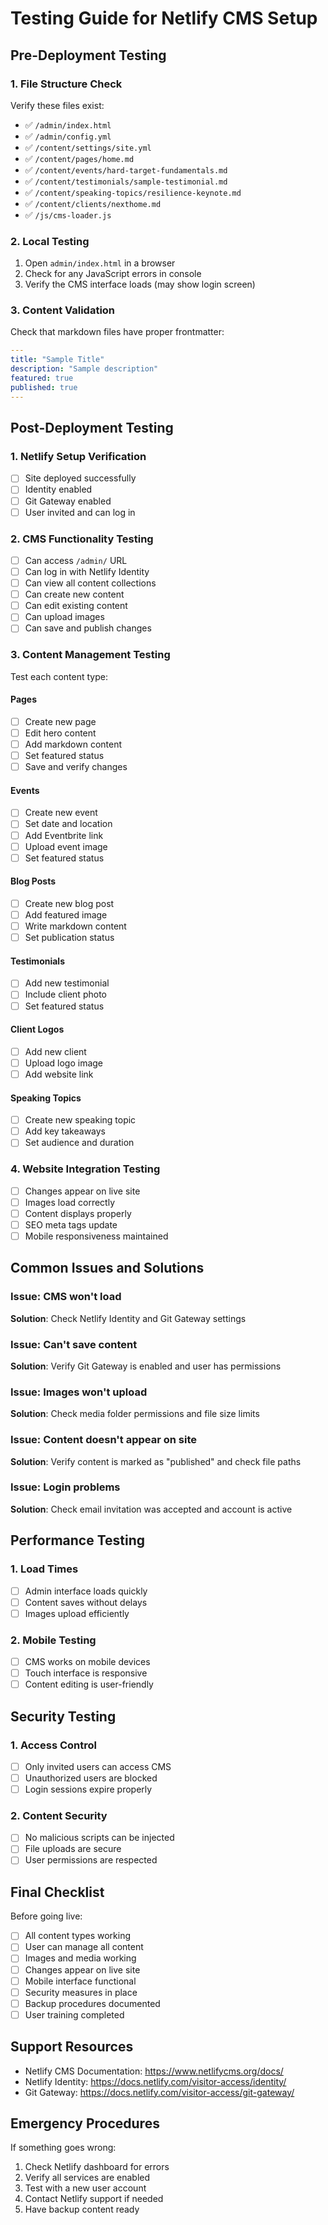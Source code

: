 # Testing Guide for Netlify CMS Setup

## Pre-Deployment Testing

### 1. File Structure Check
Verify these files exist:
- ✅ `/admin/index.html`
- ✅ `/admin/config.yml`
- ✅ `/content/settings/site.yml`
- ✅ `/content/pages/home.md`
- ✅ `/content/events/hard-target-fundamentals.md`
- ✅ `/content/testimonials/sample-testimonial.md`
- ✅ `/content/speaking-topics/resilience-keynote.md`
- ✅ `/content/clients/nexthome.md`
- ✅ `/js/cms-loader.js`

### 2. Local Testing
1. Open `admin/index.html` in a browser
2. Check for any JavaScript errors in console
3. Verify the CMS interface loads (may show login screen)

### 3. Content Validation
Check that markdown files have proper frontmatter:
```yaml
---
title: "Sample Title"
description: "Sample description"
featured: true
published: true
---
```

## Post-Deployment Testing

### 1. Netlify Setup Verification
- [ ] Site deployed successfully
- [ ] Identity enabled
- [ ] Git Gateway enabled
- [ ] User invited and can log in

### 2. CMS Functionality Testing
- [ ] Can access `/admin/` URL
- [ ] Can log in with Netlify Identity
- [ ] Can view all content collections
- [ ] Can create new content
- [ ] Can edit existing content
- [ ] Can upload images
- [ ] Can save and publish changes

### 3. Content Management Testing
Test each content type:

#### Pages
- [ ] Create new page
- [ ] Edit hero content
- [ ] Add markdown content
- [ ] Set featured status
- [ ] Save and verify changes

#### Events
- [ ] Create new event
- [ ] Set date and location
- [ ] Add Eventbrite link
- [ ] Upload event image
- [ ] Set featured status

#### Blog Posts
- [ ] Create new blog post
- [ ] Add featured image
- [ ] Write markdown content
- [ ] Set publication status

#### Testimonials
- [ ] Add new testimonial
- [ ] Include client photo
- [ ] Set featured status

#### Client Logos
- [ ] Add new client
- [ ] Upload logo image
- [ ] Add website link

#### Speaking Topics
- [ ] Create new speaking topic
- [ ] Add key takeaways
- [ ] Set audience and duration

### 4. Website Integration Testing
- [ ] Changes appear on live site
- [ ] Images load correctly
- [ ] Content displays properly
- [ ] SEO meta tags update
- [ ] Mobile responsiveness maintained

## Common Issues and Solutions

### Issue: CMS won't load
**Solution**: Check Netlify Identity and Git Gateway settings

### Issue: Can't save content
**Solution**: Verify Git Gateway is enabled and user has permissions

### Issue: Images won't upload
**Solution**: Check media folder permissions and file size limits

### Issue: Content doesn't appear on site
**Solution**: Verify content is marked as "published" and check file paths

### Issue: Login problems
**Solution**: Check email invitation was accepted and account is active

## Performance Testing

### 1. Load Times
- [ ] Admin interface loads quickly
- [ ] Content saves without delays
- [ ] Images upload efficiently

### 2. Mobile Testing
- [ ] CMS works on mobile devices
- [ ] Touch interface is responsive
- [ ] Content editing is user-friendly

## Security Testing

### 1. Access Control
- [ ] Only invited users can access CMS
- [ ] Unauthorized users are blocked
- [ ] Login sessions expire properly

### 2. Content Security
- [ ] No malicious scripts can be injected
- [ ] File uploads are secure
- [ ] User permissions are respected

## Final Checklist

Before going live:
- [ ] All content types working
- [ ] User can manage all content
- [ ] Images and media working
- [ ] Changes appear on live site
- [ ] Mobile interface functional
- [ ] Security measures in place
- [ ] Backup procedures documented
- [ ] User training completed

## Support Resources

- Netlify CMS Documentation: https://www.netlifycms.org/docs/
- Netlify Identity: https://docs.netlify.com/visitor-access/identity/
- Git Gateway: https://docs.netlify.com/visitor-access/git-gateway/

## Emergency Procedures

If something goes wrong:
1. Check Netlify dashboard for errors
2. Verify all services are enabled
3. Test with a new user account
4. Contact Netlify support if needed
5. Have backup content ready


